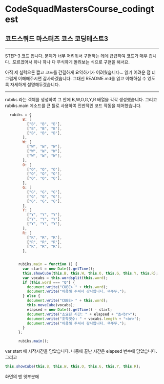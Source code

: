 # CodeSquadMastersCourse_codingtest

## 코드스쿼드 마스터즈 코스 코딩테스트3

---

STEP-3 코드 입니다. 문제가 너무 어려워서 구현하는 데에 급급하여 코드가 매우 깁니다...모르겠어서 하나 하나 다 무식하게 돌려보는 식으로 구현을 해서요.

아직 제 실력으론 짧고 코드를 간결하게 요약하기가 어려웠습니다... 읽기 어려운 점 너그럽게 이해해주시면 감사하겠습니다. 그대신 README.md를 읽고 이해하실 수 있도록 자세하게 설명해두겠습니다.

---

rubiks 라는 객체를 생성하여 그 안에 B,W,O,G,Y,R 배열을 각각 생성했습니다.
그리고 rubiks.main 메소드를 큰 틀로 사용하여 전반적인 코드 작동을 제어했습니다.

```Javascript
  rubiks = {
        B: [
          ["B", "B", "B"],
          ["B", "B", "B"],
          ["B", "B", "B"],
        ],
        W: [
          ["W", "W", "W"],
          ["W", "W", "W"],
          ["W", "W", "W"],
        ],
        O: [
          ["O", "O", "O"],
          ["O", "O", "O"],
          ["O", "O", "O"],
        ],
        G: [
          ["G", "G", "G"],
          ["G", "G", "G"],
          ["G", "G", "G"],
        ],
        Y: [
          ["Y", "Y", "Y"],
          ["Y", "Y", "Y"],
          ["Y", "Y", "Y"],
        ],
        R: [
          ["R", "R", "R"],
          ["R", "R", "R"],
          ["R", "R", "R"],
        ],
```

```Javascript

      rubiks.main = function () {
        var start = new Date().getTime();
        this.showCube(this.B, this.W, this.O, this.G, this.Y, this.R);
        var vocabs = this.wordsplit(this.word);
        if (this.word === "Q") {
          document.write("CUBE> " + this.word);
          document.write("이용해 주셔서 감사합니다. 뚜뚜뚜.");
        } else {
          document.write("CUBE> " + this.word);
          this.moveCube(vocabs);
          elapsed = new Date().getTime() - start;
          document.write("소요된 시간: " + elapsed + "초<br>");
          document.write("조작갯수: " + vocabs.length + "<br>");
          document.write("이용해 주셔서 감사합니다. 뚜뚜뚜.");
        }
      };

      rubiks.main();
```

var start 에 시작시간을 담았습니다. 나중에 끝난 시간은 elapsed 변수에 담았습니다. 그리고

```Javascript
this.showCube(this.B, this.W, this.O, this.G, this.Y, this.R);
```

화면의 맨 윗부분에
